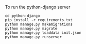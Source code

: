 To run the python-django server
```
cd python-django
pip install -r requirements.txt
python manage.py makemigrations
python manage.py migrate
python manage.py loaddata init.json
python manage.py runserver
```